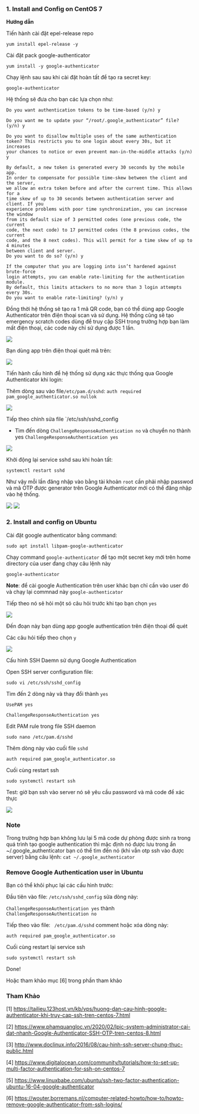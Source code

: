 ### 1. Install and Config on CentOS 7

**Hướng dẫn**

Tiến hành cài đặt epel-release repo

`yum install epel-release -y`

Cài đặt pack google-authenticator

`yum install -y google-authenticator`

Chạy lệnh sau sau khi cài đặt hoàn tất để tạo ra secret key:

`google-authenticator`

Hệ thống sẽ đưa cho bạn các lựa chọn như:

    Do you want authentication tokens to be time-based (y/n) y
    
    Do you want me to update your “/root/.google_authenticator” file? (y/n) y
    
    Do you want to disallow multiple uses of the same authentication
    token? This restricts you to one login about every 30s, but it increases
    your chances to notice or even prevent man-in-the-middle attacks (y/n) y
    
    By default, a new token is generated every 30 seconds by the mobile app.
    In order to compensate for possible time-skew between the client and the server,
    we allow an extra token before and after the current time. This allows for a
    time skew of up to 30 seconds between authentication server and client. If you
    experience problems with poor time synchronization, you can increase the window
    from its default size of 3 permitted codes (one previous code, the current
    code, the next code) to 17 permitted codes (the 8 previous codes, the current
    code, and the 8 next codes). This will permit for a time skew of up to 4 minutes
    between client and server.
    Do you want to do so? (y/n) y
    
    If the computer that you are logging into isn’t hardened against brute-force
    login attempts, you can enable rate-limiting for the authentication module.
    By default, this limits attackers to no more than 3 login attempts every 30s.
    Do you want to enable rate-limiting? (y/n) y
    
Đồng thời hệ  thống sẽ tạo ra 1 mã QR code, bạn có thể dùng app Google Authenticator trên điện thoại scan và sử dụng. Hệ thống cũng sẽ tạo emergency scratch codes dùng để truy cập SSH trong trường hợp bạn làm mất điện thoại, các code này chỉ sử dụng được 1 lần.

<img src="https://i.imgur.com/LM8wNhz.jpg">

Bạn dùng app trên điện thoại quét mã trên:

<img src="https://i.imgur.com/J9ePbnR.jpg">

Tiến hành cấu hình để hệ thống sử dụng xác thực thống qua Google Authenticator khi login:

Thêm dòng sau vào file`/etc/pam.d/sshd`: `auth required pam_google_authenticator.so nullok`

<img src="https://i.imgur.com/9BHoZCy.jpg">

Tiếp theo chỉnh sửa file `/etc/ssh/sshd_config

- Tìm đến dòng  `ChallengeResponseAuthentication no` và chuyển no thành yes `ChallengeResponseAuthentication yes`

<img src="https://i.imgur.com/vPeU2Bw.jpg">

Khởi động lại service sshd sau khi hoàn tất:

`systemctl restart sshd`

Như vậy mỗi lần đăng nhập vào bằng tài khoản `root` cần phải nhập passwod và mã OTP được generator trên Google Authenticator mới có thể đăng nhập vào hệ thống.

<img src="https://i.imgur.com/3HEtWDk.jpg">

<img src="https://i.imgur.com/djn4QCA.jpg">


### 2. Install and config on Ubuntu

Cài đặt google authenticator bằng command:

`sudo apt install libpam-google-authenticator`

Chạy command `google-authenticator` để tạo một secret key mới trên home directory của user đang chạy câu lệnh này

`google-authenticator`

**Note**: để cài google Authentication trên user khác bạn chỉ cần vào user đó và chạy lại commnad này `google-authenticator`

Tiếp theo nó sẽ hỏi một só câu hỏi trước khi tạo bạn chọn `yes`

<img src="https://i.imgur.com/It36qyM.jpg">

Đến đoạn này bạn dùng app google authentication trên điện thoại để quét 

Các câu hỏi tiếp theo chọn `y`

<img src="https://i.imgur.com/BNTUUTg.jpg">

Cấu hình SSH Daemn sử dụng Google Authentication

Open SSH server configuration file:

    sudo vi /etc/ssh/sshd_config

Tìm đến 2 dòng này và thay đổi thành `yes`

    UsePAM yes
    
    ChallengeResponseAuthentication yes

Edit PAM rule trong file SSH daemon

    sudo nano /etc/pam.d/sshd
    
Thêm dòng này vào cuối file `sshd`

    auth required pam_google_authenticator.so

Cuối cùng restart ssh

    sudo systemctl restart ssh

Test: giờ bạn ssh vào server nó sẽ yêu cầu password và mã code để xác thực

<img src="https://i.imgur.com/cLSoPWe.jpg">


### Note

Trong trường hợp bạn không lưu lại 5 mã code dự phòng được sinh ra trong quá trình tạo google authentication thì mặc định nó được lưu trong ẩn ~/.google_authenticator
 bạn có thể tìm đến nó (khi vẫn otp ssh vào được server) bằng câu lệnh: `cat ~/.google_authenticator`

### Remove Google Authentication user in Ubuntu

Bạn có thể khôi phục lại các cấu hình trước:

Đầu tiên vào file: `/etc/ssh/sshd_config` sửa dòng này:

`ChallengeResponseAuthentication yes` thành `ChallengeResponseAuthentication no`

Tiếp theo vào file: ` /etc/pam.d/sshd` comment hoặc xóa dòng này:

`auth required pam_google_authenticator.so`

Cuối cùng restart lại service ssh

`sudo systemctl restart ssh`

Done!


Hoặc tham khảo mục [6] trong phần tham khảo



### Tham Khảo

[1] https://tailieu.123host.vn/kb/vps/huong-dan-cau-hinh-google-authenticator-khi-truy-cap-ssh-tren-centos-7.html

[2] https://www.phamquangloc.vn/2020/02/lpic-system-administrator-cai-dat-nhanh-Google-Authenticator-SSH-OTP-tren-centos-8.html

[3] http://www.doclinux.info/2016/08/cau-hinh-ssh-server-chung-thuc-public.html

[4] https://www.digitalocean.com/community/tutorials/how-to-set-up-multi-factor-authentication-for-ssh-on-centos-7

[5] https://www.linuxbabe.com/ubuntu/ssh-two-factor-authentication-ubuntu-16-04-google-authenticator

[6] https://wouter.borremans.nl/computer-related-howto/how-to/howto-remove-google-authenticator-from-ssh-logins/

